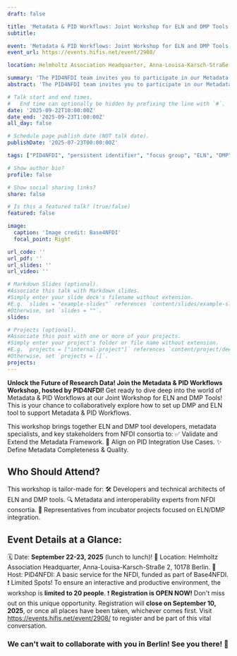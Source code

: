 ```yaml
---
draft: false

title: 'Metadata & PID Workflows: Joint Workshop for ELN and DMP Tools'
subtitle:

event: 'Metadata & PID Workflows: Joint Workshop for ELN and DMP Tools, On-site workshop'
event_url: https://events.hifis.net/event/2908/ 

location: Helmholtz Association Headquarter, Anna-Louisa-Karsch-Straße 2, 10178 Berlin

summary: 'The PID4NFDI team invites you to participate in our Metadata & PID Workflows workshop, which is a joint event for ELN and DMP tools. The workshop will take place from 22 to 23 September (lunch to lunch) in Berlin.'
abstract: 'The PID4NFDI team invites you to participate in our Metadata & PID Workflows workshop, which is a joint event for ELN and DMP tools. The workshop will take place from 22 to 23 September (lunch to lunch) in Berlin.'

# Talk start and end times.
#   End time can optionally be hidden by prefixing the line with `#`.
date: '2025-09-22T10:00:00Z'
date_end: '2025-09-23T1:00:00Z'
all_day: false

# Schedule page publish date (NOT talk date).
publishDate: '2025-07-23T00:00:00Z'

tags: ["PID4NFDI", "persistent identifier", "focus group", "ELN", "DMP", "workshop", "metadata", "workflow", "mapping"]

# Show author bio?
profile: false

# Show social sharing links?
share: false

# Is this a featured talk? (true/false)
featured: false

image:
  caption: 'Image credit: Base4NFDI'
  focal_point: Right

url_code: ''
url_pdf: ''
url_slides: ''
url_video: ''

# Markdown Slides (optional).
#Associate this talk with Markdown slides.
#Simply enter your slide deck's filename without extension.
#E.g. `slides = "example-slides"` references `content/slides/example-slides.md`.
#Otherwise, set `slides = ""`.
slides:

# Projects (optional).
#Associate this post with one or more of your projects.
#Simply enter your project's folder or file name without extension.
#E.g. `projects = ["internal-project"]` references `content/project/deep-learning/index.md`.
#Otherwise, set `projects = []`.
projects:
---
```


**Unlock the Future of Research Data! Join the Metadata & PID Workflows Workshop, hosted by PID4NFDI!**
Get ready to dive deep into the world of Metadata & PID Workflows at our Joint Workshop for ELN and DMP Tools! This is your chance to collaboratively explore how to set up DMP and ELN tool to support Metadata & PID Workflows.

This workshop brings together ELN and DMP tool developers, metadata specialists, and key stakeholders from NFDI consortia to:
✅ Validate and Extend the Metadata Framework.
🎯 Align on PID Integration Use Cases.
✨ Define Metadata Completeness & Quality.

## Who Should Attend?
This workshop is tailor-made for:
🛠️ Developers and technical architects of ELN and DMP tools.
🔍 Metadata and interoperability experts from NFDI consortia.
🌱 Representatives from incubator projects focused on ELN/DMP integration.

## Event Details at a Glance:
🗓️ Date: **September 22-23, 2025** (lunch to lunch)!
📍 Location: Helmholtz Association Headquarter, Anna-Louisa-Karsch-Straße 2, 10178 Berlin.
🤝 Host: PID4NFDI: A basic service for the NFDI, funded as part of Base4NFDI.
❗ Limited Spots! To ensure an interactive and productive environment, the workshop is **limited to 20 people**.
❗ **Registration is OPEN NOW!** Don't miss out on this unique opportunity. Registration will **close on September 10, 2025**, or once all places have been taken, whichever comes first.
Visit https://events.hifis.net/event/2908/ to register and be part of this vital conversation.


### We can't wait to collaborate with you in Berlin! See you there! 👋